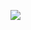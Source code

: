[![](https://mermaid.ink/img/pako:eNqVlc9u2kAQxl_Fci5USmj416g-VHKwTK3SGhuqKjIcFjOAi9l11mui1uFheuqD5MU6XgNpsI2AE1p_v5lvZmd3U9VnM1A1dcFJtFT67pgq-DM8z4ANhCxaAxWTiaZpmS7_KAXKzc0nxejXvD6hi4QsIJ68K6iksi-lz_qG0Je_ZMaecamRpt2r7fZ8oJmmmykFUcLsrAxq3oAIAZxWOhkUAw_QyRdrOKzyUoaglwe99826hGmlqeE-XEK003RYt-v9ulU3LuE62NoQCFW6qK9ul1nzTE7W8MT4qrJhZjG-iQ0zmMCtwAQcqpyVkc0Dech8hPshiWMD5kq2pMyDMNSuPnQabbMzprnC9jw7iuVAsijep3tNbsu8NlbXs0ayLJS99WYXvdlZVb0gn67zgKYEzJA9XQC1JPQ5mZZzO_N6zdN_Jxwq7Ot54PuXP3HgZ2H17DRZ77tGhZMigOZlBmUQRBAGFOLTqEXxXK1hFhAeyACtfQAzob4IGL00QHsf4AdOAfAL6c6BhumSsdVb_DBF2YTkQ3SnN9q3H_dD5Hieo8sZeiSvGR2ZzMF7xKLKgLOf4Au5Bf-LpLB47JzsHvlOA6GMIBZ5M87CcCdGhnFSf1S9k90l9wYeY2UYgT_fT1JJKW7NcxMa-yyC8kLcoiMXC8ky4nuQ7eupetyjuXJcrGYoOMRxCXbYlUey25Tb5p3ebKvX6hrrI8EMX6E0045VsYQ1jFUN_84IX43VMd2ijiSCDX9RX9UET-BaTaIZEWAEBM2uVW1OwhhXsVOC8a_5syZft-0_SVoVDg?type=png)](https://mermaid.live/edit#pako:eNqVlc9u2kAQxl_Fci5USmj416g-VHKwTK3SGhuqKjIcFjOAi9l11mui1uFheuqD5MU6XgNpsI2AE1p_v5lvZmd3U9VnM1A1dcFJtFT67pgq-DM8z4ANhCxaAxWTiaZpmS7_KAXKzc0nxejXvD6hi4QsIJ68K6iksi-lz_qG0Je_ZMaecamRpt2r7fZ8oJmmmykFUcLsrAxq3oAIAZxWOhkUAw_QyRdrOKzyUoaglwe99826hGmlqeE-XEK003RYt-v9ulU3LuE62NoQCFW6qK9ul1nzTE7W8MT4qrJhZjG-iQ0zmMCtwAQcqpyVkc0Dech8hPshiWMD5kq2pMyDMNSuPnQabbMzprnC9jw7iuVAsijep3tNbsu8NlbXs0ayLJS99WYXvdlZVb0gn67zgKYEzJA9XQC1JPQ5mZZzO_N6zdN_Jxwq7Ot54PuXP3HgZ2H17DRZ77tGhZMigOZlBmUQRBAGFOLTqEXxXK1hFhAeyACtfQAzob4IGL00QHsf4AdOAfAL6c6BhumSsdVb_DBF2YTkQ3SnN9q3H_dD5Hieo8sZeiSvGR2ZzMF7xKLKgLOf4Au5Bf-LpLB47JzsHvlOA6GMIBZ5M87CcCdGhnFSf1S9k90l9wYeY2UYgT_fT1JJKW7NcxMa-yyC8kLcoiMXC8ky4nuQ7eupetyjuXJcrGYoOMRxCXbYlUey25Tb5p3ebKvX6hrrI8EMX6E0045VsYQ1jFUN_84IX43VMd2ijiSCDX9RX9UET-BaTaIZEWAEBM2uVW1OwhhXsVOC8a_5syZft-0_SVoVDg)
